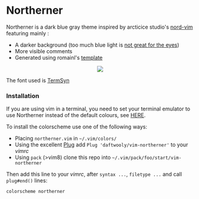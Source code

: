 # Northerner
Northerner is a dark blue gray theme inspired by arcticice studio's [nord-vim](https://github.com/arcticicestudio/nord-vim) featuring mainly :

- A darker background (too much blue light is [not great for the eyes](http://vspblog.com/blue-light-study/))
- More visible comments
- Generated using romainl's [template](https://gist.github.com/romainl/5cd2f4ec222805f49eca)


<p align="center"> 
<img src="https://user-images.githubusercontent.com/31094504/29409130-c95b942e-8342-11e7-9405-c4237594f408.png">
</p>

The font used is [TermSyn](https://sourceforge.net/projects/termsyn/)

### Installation

If you are using vim in a terminal, you need to set your terminal emulator to use Northerner instead of the default colours, see [HERE](http://www.github.com/daftwooly/northerner).

To install the colorscheme use one of the following ways:

- Placing `northerner.vim` in `~/.vim/colors/`
- Using the excellent [Plug](https://github.com/junegunn/vim-plug) add `Plug 'daftwooly/vim-northerner'` to your *vimrc*
- Using `pack` (\>vim8) clone this repo into `~/.vim/pack/foo/start/vim-northerner`

Then add this line to your *vimrc*, after `syntax ...`, `filetype ...` and call `plug#end()` lines:

    colorscheme northerner


